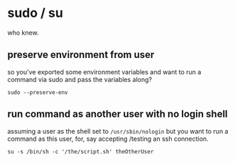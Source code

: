 # sudo / su

who knew.

## preserve environment from user

so you've exported some environment variables and want to run a command via sudo and pass the variables along?

```
sudo --preserve-env
```

## run command as another user with no login shell

assuming a user as the shell set to `/usr/sbin/nologin` but you want to run a command as this user, for, say accepting /testing an ssh connection.

```
su -s /bin/sh -c '/the/script.sh' theOtherUser
```
